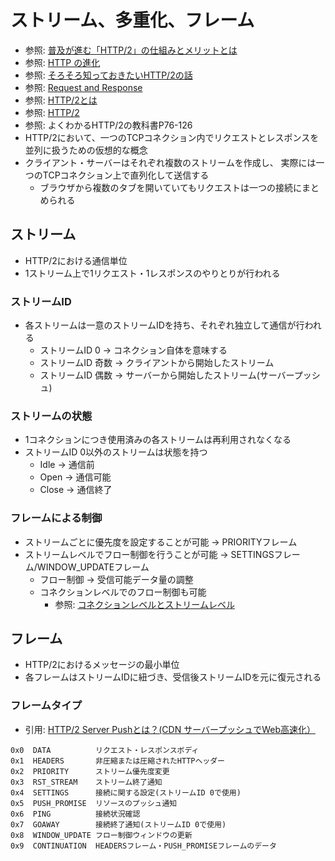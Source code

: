# ストリーム、多重化、フレーム
- 参照: [普及が進む「HTTP/2」の仕組みとメリットとは](https://knowledge.sakura.ad.jp/7734/)
- 参照: [HTTP の進化](https://developer.mozilla.org/ja/docs/Web/HTTP/Basics_of_HTTP/Evolution_of_HTTP)
- 参照: [そろそろ知っておきたいHTTP/2の話](https://qiita.com/mogamin3/items/7698ee3336c70a482843)
- 参照: [Request and Response](https://youtu.be/0cmXVXMdbs8)
- 参照: [HTTP/2とは](https://www.nic.ad.jp/ja/newsletter/No68/0800.html)
- 参照: [HTTP/2](https://hpbn.co/http2/#binary-framing-layer)
- 参照: よくわかるHTTP/2の教科書P76-126
- HTTP/2において、一つのTCPコネクション内でリクエストとレスポンスを
  並列に扱うための仮想的な概念
- クライアント・サーバーはそれぞれ複数のストリームを作成し、
  実際には一つのTCPコネクション上で直列化して送信する
  - ブラウザから複数のタブを開いていてもリクエストは一つの接続にまとめられる

## ストリーム
- HTTP/2における通信単位
- 1ストリーム上で1リクエスト・1レスポンスのやりとりが行われる

### ストリームID
- 各ストリームは一意のストリームIDを持ち、それぞれ独立して通信が行われる
  - ストリームID 0 -> コネクション自体を意味する
  - ストリームID 奇数 -> クライアントから開始したストリーム
  - ストリームID 偶数 -> サーバーから開始したストリーム(サーバープッシュ)

### ストリームの状態
- 1コネクションにつき使用済みの各ストリームは再利用されなくなる
- ストリームID 0以外のストリームは状態を持つ
  - Idle -> 通信前
  - Open -> 通信可能
  - Close -> 通信終了

### フレームによる制御
- ストリームごとに優先度を設定することが可能 -> PRIORITYフレーム
- ストリームレベルでフロー制御を行うことが可能 -> SETTINGSフレーム/WINDOW_UPDATEフレーム
  - フロー制御 -> 受信可能データ量の調整
  - コネクションレベルでのフロー制御も可能
    - 参照: [コネクションレベルとストリームレベル](https://qiita.com/Jxck_/items/622162ad8bcb69fa043d#%E3%83%95%E3%83%AD%E3%83%BC%E5%88%B6%E5%BE%A1%E3%81%AE%E6%96%B9%E6%B3%95)

## フレーム
- HTTP/2におけるメッセージの最小単位
- 各フレームはストリームIDに紐づき、受信後ストリームIDを元に復元される

### フレームタイプ
- 引用: [HTTP/2 Server Pushとは？(CDN サーバープッシュでWeb高速化）](https://blog.redbox.ne.jp/http2-server-push-cdn.html)
```
0x0  DATA          リクエスト・レスポンスボディ
0x1  HEADERS       非圧縮または圧縮されたHTTPヘッダー
0x2  PRIORITY      ストリーム優先度変更
0x3  RST_STREAM    ストリーム終了通知
0x4  SETTINGS      接続に関する設定(ストリームID 0で使用)
0x5  PUSH_PROMISE  リソースのプッシュ通知
0x6  PING          接続状況確認
0x7  GOAWAY        接続終了通知(ストリームID 0で使用)
0x8  WINDOW_UPDATE フロー制御ウィンドウの更新
0x9  CONTINUATION  HEADERSフレーム・PUSH_PROMISEフレームのデータ
```
